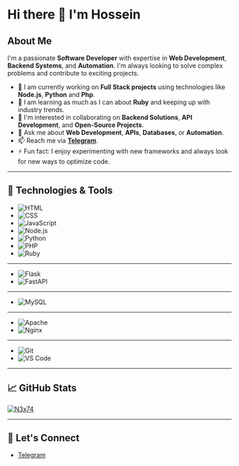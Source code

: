 # Hi there 👋 I'm Hossein

## About Me

I'm a passionate **Software Developer** with expertise in **Web Development**, **Backend Systems**, and **Automation**. I'm always looking to solve complex problems and contribute to exciting projects.

- 🔭 I am currently working on **Full Stack projects** using technologies like **Node.js**, **Python** and **Php**.
- 🌱 I am learning as much as I can about **Ruby** and keeping up with industry trends.
- 👯 I'm interested in collaborating on **Backend Solutions**, **API Development**, and **Open-Source Projects**.
- 💬 Ask me about **Web Development**, **APIs**, **Databases**, or **Automation**.
- 📫 Reach me via [**Telegram**](https://t.me/N3x74).
- ⚡ Fun fact: I enjoy experimenting with new frameworks and always look for new ways to optimize code.

---

## 🚀 Technologies & Tools

- ![HTML](https://img.shields.io/badge/-HTML-E34F26?style=flat&logo=html5&logoColor=white)
- ![CSS](https://img.shields.io/badge/-CSS-1572B6?style=flat&logo=css3&logoColor=white)
- ![JavaScript](https://img.shields.io/badge/-JavaScript-F7DF1E?style=flat&logo=javascript&logoColor=black)
- ![Node.js](https://img.shields.io/badge/-Node.js-339933?style=flat&logo=node.js&logoColor=white)
- ![Python](https://img.shields.io/badge/-Python-3776AB?style=flat&logo=python&logoColor=white)
- ![PHP](https://img.shields.io/badge/-PHP-777BB4?style=flat&logo=php&logoColor=white)
- ![Ruby](https://img.shields.io/badge/-Ruby-CC342D?style=flat&logo=ruby&logoColor=white)
-----
- ![Flask](https://img.shields.io/badge/-Flask-000000?style=flat&logo=flask&logoColor=white)
- ![FastAPI](https://img.shields.io/badge/-FastAPI-009688?style=flat&logo=fastapi&logoColor=white)
-----
- ![MySQL](https://img.shields.io/badge/-MySQL-4479A1?style=flat&logo=mysql&logoColor=white)
-----
- ![Apache](https://img.shields.io/badge/-Apache-D22128?style=flat&logo=apache&logoColor=white)
- ![Nginx](https://img.shields.io/badge/-Nginx-009639?style=flat&logo=nginx&logoColor=white)
-----
- ![Git](https://img.shields.io/badge/-Git-F05032?style=flat&logo=git&logoColor=white)
- ![VS Code](https://img.shields.io/badge/-VS%20Code-007ACC?style=flat&logo=visual-studio-code&logoColor=white)

---

## 📈 GitHub Stats

[![N3x74](https://github-readme-stats.vercel.app/api?username=N3x74&show_icons=true&hide_title=true&hide_border=true&count_private=true&theme=radical)](https://github.com/N3x74)

---

## 📣 Let's Connect

- [Telegram](https://t.me/N3x74)

